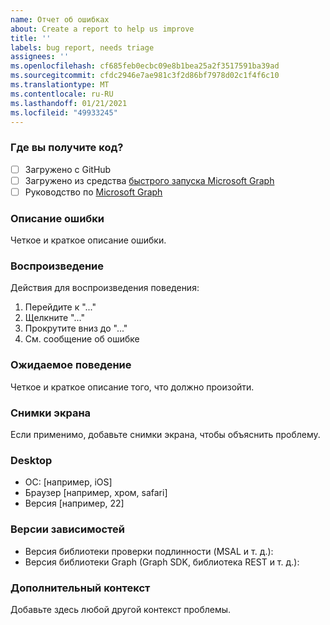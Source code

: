 ```yaml
---
name: Отчет об ошибках
about: Create a report to help us improve
title: ''
labels: bug report, needs triage
assignees: ''
ms.openlocfilehash: cf685feb0ecbc09e8b1bea25a2f3517591ba39ad
ms.sourcegitcommit: cfdc2946e7ae981c3f2d86bf7978d02c1f4f6c10
ms.translationtype: MT
ms.contentlocale: ru-RU
ms.lasthandoff: 01/21/2021
ms.locfileid: "49933245"
---
```

### <a name="where-did-you-get-the-code"></a>Где вы получите код?

- [ ] Загружено с GitHub
- [ ] Загружено из средства [быстрого запуска Microsoft Graph](https://developer.microsoft.com/graph/quick-start)
- [ ] Руководство по [Microsoft Graph](https://docs.microsoft.com/graph/tutorials)

### <a name="describe-the-bug"></a>Описание ошибки

Четкое и краткое описание ошибки.

### <a name="to-reproduce"></a>Воспроизведение

Действия для воспроизведения поведения:

1. Перейдите к "..."
1. Щелкните "..."
1. Прокрутите вниз до "..."
1. См. сообщение об ошибке

### <a name="expected-behavior"></a>Ожидаемое поведение

Четкое и краткое описание того, что должно произойти.

### <a name="screenshots"></a>Снимки экрана

Если применимо, добавьте снимки экрана, чтобы объяснить проблему.

### <a name="desktop"></a>Desktop

- ОС: [например, iOS]
- Браузер [например, хром, safari]
- Версия [например, 22]

### <a name="dependency-versions"></a>Версии зависимостей

- Версия библиотеки проверки подлинности (MSAL и т. д.):
- Версия библиотеки Graph (Graph SDK, библиотека REST и т. д.):

### <a name="additional-context"></a>Дополнительный контекст

Добавьте здесь любой другой контекст проблемы.
